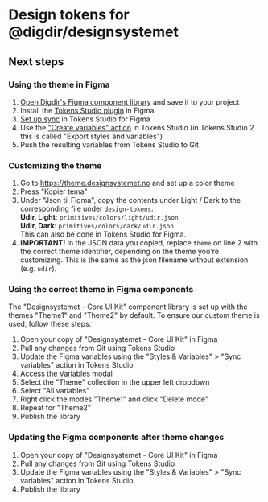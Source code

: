 # Design tokens for @digdir/designsystemet

## Next steps

### Using the theme in Figma

1. [Open Digdir's Figma component library](https://www.figma.com/community/file/1322138390374166141/designsystemet-core-ui-kit) and save it to your project
2. Install the [Tokens Studio plugin](<https://www.figma.com/community/plugin/843461159747178978/Tokens-Studio-for-Figma-(Figma-Tokens)>) in Figma
3. [Set up sync](https://docs.tokens.studio/sync/sync) in Tokens Studio for Figma
4. Use the ["Create variables" action](https://docs.tokens.studio/variables/creating-variables) in Tokens Studio
   (in Tokens Studio 2 this is called "Export styles and variables")
5. Push the resulting variables from Tokens Studio to Git

### Customizing the theme

1. Go to https://theme.designsystemet.no and set up a color theme
2. Press "Kopier tema"
3. Under "Json til Figma", copy the contents under Light / Dark to
   the corresponding file under `design-tokens`:  
    **Udir, Light**: `primitives/colors/light/udir.json`  
    **Udir, Dark**: `primitives/colors/dark/udir.json`  
   This can also be done in Tokens Studio for Figma.
4. **IMPORTANT!** In the JSON data you copied, replace `theme` on line 2
   with the correct theme identifier, depending on the theme you're customizing.
   This is the same as the json filename without extension (e.g. `udir`).

### Using the correct theme in Figma components

The "Designsystemet - Core UI Kit" component library is set up with the themes
"Theme1" and "Theme2" by default. To ensure our custom theme is used, follow these steps:

1. Open your copy of "Designsystemet - Core UI Kit" in Figma
2. Pull any changes from Git using Tokens Studio
3. Update the Figma variables using the "Styles & Variables" > "Sync variables" action in Tokens Studio
4. Access the [Variables modal](https://help.figma.com/hc/en-us/articles/15145852043927-Create-and-manage-variables)
5. Select the "Theme" collection in the upper left dropdown
6. Select "All variables"
7. Right click the modes "Theme1" and click "Delete mode"
8. Repeat for "Theme2"
9. Publish the library

### Updating the Figma components after theme changes

1. Open your copy of "Designsystemet - Core UI Kit" in Figma
2. Pull any changes from Git using Tokens Studio
3. Update the Figma variables using the "Styles & Variables" > "Sync variables" action in Tokens Studio
4. Publish the library
